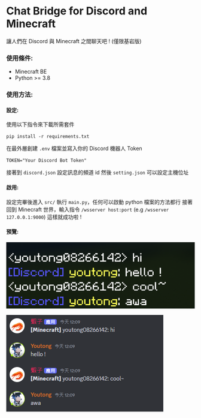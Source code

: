 # Chat Bridge for Discord and Minecraft
讓人們在 Discord 與 Minecraft 之間聊天吧 ! (僅限基岩版)

### 使用條件:
* Minecraft BE
* Python >= 3.8

### 使用方法:

#### 設定:

使用以下指令來下載所需套件
``` 
pip install -r requirements.txt 
```

在最外層創建 `.env` 檔案並寫入你的 Discord 機器人 Token
```
TOKEN="Your Discord Bot Token"
```

接著到 `discord.json` 設定訊息的頻道 id
然後 `setting.json` 可以設定主機位址

#### 啟用:
設定完畢後進入 `src/` 執行 `main.py`，任何可以啟動 python 檔案的方法都行
接著回到 Minecraft 世界，輸入指令 `/wsserver host:port` (e.g `/wsserver 127.0.0.1:9000`)
這樣就成功啦 !


#### 預覽:
![alt text](assets/chat1.png)

![alt text](assets/chat2.png)
